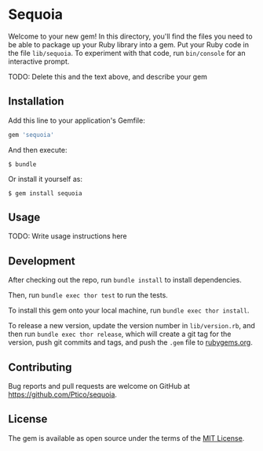 # Sequoia

Welcome to your new gem! In this directory, you'll find the files you need to be able to package up your Ruby library into a gem. Put your Ruby code in the file `lib/sequoia`. To experiment with that code, run `bin/console` for an interactive prompt.

TODO: Delete this and the text above, and describe your gem

## Installation

Add this line to your application's Gemfile:

```ruby
gem 'sequoia'
```

And then execute:

    $ bundle

Or install it yourself as:

    $ gem install sequoia

## Usage

TODO: Write usage instructions here

## Development

After checking out the repo, run `bundle install` to install dependencies.

Then, run `bundle exec thor test` to run the tests.



To install this gem onto your local machine, run `bundle exec thor install`.

To release a new version, update the version number in `lib/version.rb`, and then run `bundle exec thor release`, which will create a git tag for the version, push git commits and tags, and push the `.gem` file to [rubygems.org](https://rubygems.org).

## Contributing

Bug reports and pull requests are welcome on GitHub at https://github.com/Ptico/sequoia.

## License

The gem is available as open source under the terms of the [MIT License](http://opensource.org/licenses/MIT).
